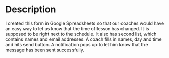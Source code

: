 # Description
I created this form in Google Spreadsheets so that our coaches would have an easy way to let us know that the time of lesson has changed. It is supposed to be right next to the schedule. It also has second list, which contains names and email addresses. A coach fills in names, day and time and hits send button. A notification pops up to let him know that the message has been sent successfully.
